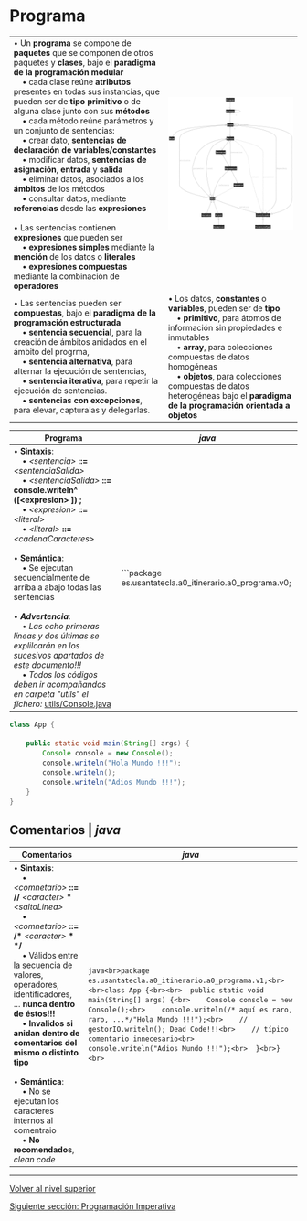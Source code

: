 # Programa


| | |
|---|---|
| • Un **programa** se compone de **paquetes** que se componen de otros paquetes y **clases**, bajo el **paradigma de la programación modular**<br>&nbsp;&nbsp;&nbsp;&nbsp;• cada clase reúne **atributos** presentes en todas sus instancias, que pueden ser de **tipo primitivo** o de alguna clase junto con sus **métodos**<br>&nbsp;&nbsp;&nbsp;&nbsp;• cada método reúne parámetros y un conjunto de sentencias:<br>&nbsp;&nbsp;&nbsp;&nbsp;• crear dato, **sentencias de declaración de variables/constantes**<br>&nbsp;&nbsp;&nbsp;&nbsp;• modificar datos, **sentencias de asignación**, **entrada** y **salida**<br>&nbsp;&nbsp;&nbsp;&nbsp;• eliminar datos, asociados a los **ámbitos** de los métodos<br>&nbsp;&nbsp;&nbsp;&nbsp;• consultar datos, mediante **referencias** desde las **expresiones**<br><br>• Las sentencias contienen **expresiones** que pueden ser<br>&nbsp;&nbsp;&nbsp;&nbsp;• **expresiones simples** mediante la **mención** de los datos o **literales**<br>&nbsp;&nbsp;&nbsp;&nbsp;• **expresiones compuestas** mediante la combinación de **operadores** | ![como](images/como.svg) |
| • Las sentencias pueden ser **compuestas**, bajo el **paradigma de la programación estructurada**<br>&nbsp;&nbsp;&nbsp;&nbsp;• **sentencia secuencial**, para la creación de ámbitos anidados en el ámbito del progrma,<br>&nbsp;&nbsp;&nbsp;&nbsp;• **sentencia alternativa**, para alternar la ejecución de sentencias,<br>&nbsp;&nbsp;&nbsp;&nbsp;• **sentencia iterativa**, para repetir la ejecución de sentencias.<br>&nbsp;&nbsp;&nbsp;&nbsp;• **sentencias con excepciones**, para elevar, capturalas y delegarlas. | • Los datos, **constantes** o **variables**, pueden ser de **tipo**<br>&nbsp;&nbsp;&nbsp;&nbsp;• **primitivo**, para átomos de información sin propiedades e inmutables<br>&nbsp;&nbsp;&nbsp;&nbsp;• **array**, para colecciones compuestas de datos homogéneas<br>&nbsp;&nbsp;&nbsp;&nbsp;• **objetos**, para colecciones compuestas de datos heterogéneas bajo el **paradigma de la programación orientada a objetos** |



| **Programa** | ***java*** |
|---|---|
| • **Sintaxis**:<br>&nbsp;&nbsp;&nbsp;&nbsp;• *\<sentencia\>* **::=** *\<sentenciaSalida\>*<br>&nbsp;&nbsp;&nbsp;&nbsp;• *\<sentenciaSalida\>* **::=** **console.writeln^** **([<expresion\> ])** **;**<br>&nbsp;&nbsp;&nbsp;&nbsp;• *\<expresion\>* **::=** *\<literal\>*<br>&nbsp;&nbsp;&nbsp;&nbsp;• *\<literal\>* **::=** *\<cadenaCaracteres\>*<br><br>• **Semántica**:<br>&nbsp;&nbsp;&nbsp;&nbsp;• Se ejecutan secuencialmente de arriba a abajo todas las sentencias<br><br>• ***Advertencia***:<br>&nbsp;&nbsp;&nbsp;&nbsp;• *Las ocho primeras líneas y dos últimas se explilcarán en los sucesivos apartados de este documento!!!*<br>&nbsp;&nbsp;&nbsp;&nbsp;• *Todos los códigos deben ir acompañandos en carpeta "utils" el fichero:* [utils/Console.java](https://github.com/USantaTecla-tech-java/src/blob/main/src/main/java/es/usantatecla/utils/Console.java) | ```package es.usantatecla.a0_itinerario.a0_programa.v0;

```java
class App {
    
    public static void main(String[] args) {
        Console console = new Console();
        console.writeln("Hola Mundo !!!");
        console.writeln();
        console.writeln("Adios Mundo !!!");
    }
}
```

## **Comentarios** | ***java***

| **Comentarios** | ***java*** |
|---|---|
| • **Sintaxis**:<br>&nbsp;&nbsp;&nbsp;&nbsp;• *\<comnetario\>* **::=** **//** *\<caracter\>* **\*** *\<saltoLinea\>*<br>&nbsp;&nbsp;&nbsp;&nbsp;• *\<comnetario\>* **::=** **/\*** *\<caracter\>* **\*** **\*/**<br>&nbsp;&nbsp;&nbsp;&nbsp;• Válidos entre la secuencia de valores, operadores, identificadores, …​ **nunca dentro de éstos!!!**<br>&nbsp;&nbsp;&nbsp;&nbsp;• **Invalidos si anidan dentro de comentarios del mismo o distinto tipo**<br><br>• **Semántica**:<br>&nbsp;&nbsp;&nbsp;&nbsp;• No se ejecutan los caracteres internos al comentraio<br>&nbsp;&nbsp;&nbsp;&nbsp;• **No recomendados**, *clean code* | ```java<br>package es.usantatecla.a0_itinerario.a0_programa.v1;<br><br>class App {<br><br>  public static void main(String[] args) {<br>    Console console = new Console();<br>    console.writeln(/* aquí es raro, raro, ...*/"Hola Mundo !!!");<br>    // gestorIO.writeln(); Dead Code!!!<br>    // típico comentario innecesario<br>    console.writeln("Adios Mundo !!!");<br>  }<br>}<br>``` |

---

[Volver al nivel superior](../README.md)

[Siguiente sección: Programación Imperativa](../u2imperativeProgramming/README.md)
